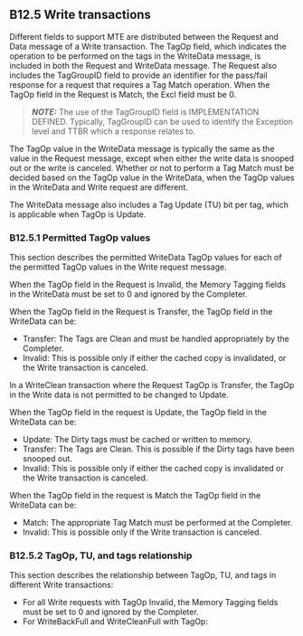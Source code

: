 ## B12.5 Write transactions

Different fields to support MTE are distributed between the Request and Data message of a Write transaction. The TagOp field, which indicates the operation to be performed on the tags in the WriteData message, is included in both the Request and WriteData message. The Request also includes the TagGroupID field to provide an identifier for the pass/fail response for a request that requires a Tag Match operation. When the TagOp field in the Request is Match, the Excl field must be 0.

> **_NOTE:_** The use of the TagGroupID field is IMPLEMENTATION DEFINED. Typically, TagGroupID can be used to identify the Exception level and TTBR which a response relates to.

The TagOp value in the WriteData message is typically the same as the value in the Request message, except when either the write data is snooped out or the write is canceled. Whether or not to perform a Tag Match must be decided based on the TagOp value in the WriteData, when the TagOp values in the WriteData and Write request are different.

The WriteData message also includes a Tag Update (TU) bit per tag, which is applicable when TagOp is Update.

### B12.5.1 Permitted TagOp values

This section describes the permitted WriteData TagOp values for each of the permitted TagOp values in the Write request message.

When the TagOp field in the Request is Invalid, the Memory Tagging fields in the WriteData must be set to 0 and ignored by the Completer.

When the TagOp field in the Request is Transfer, the TagOp field in the WriteData can be:

- Transfer: The Tags are Clean and must be handled appropriately by the Completer.
- Invalid: This is possible only if either the cached copy is invalidated, or the Write transaction is canceled.

In a WriteClean transaction where the Request TagOp is Transfer, the TagOp in the Write data is not permitted to be changed to Update.

When the TagOp field in the request is Update, the TagOp field in the WriteData can be:

- Update: The Dirty tags must be cached or written to memory.
- Transfer: The Tags are Clean. This is possible if the Dirty tags have been snooped out.
- Invalid: This is possible only if either the cached copy is invalidated or the Write transaction is canceled.

When the TagOp field in the request is Match the TagOp field in the WriteData can be:

- Match: The appropriate Tag Match must be performed at the Completer.
- Invalid: This is possible only if the Write transaction is canceled.

### B12.5.2 TagOp, TU, and tags relationship

This section describes the relationship between TagOp, TU, and tags in different Write transactions:

- For all Write requests with TagOp Invalid, the Memory Tagging fields must be set to 0 and ignored by the Completer.
- For WriteBackFull and WriteCleanFull with TagOp: